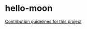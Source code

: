 # hello-moon

[Contribution guidelines for this project](../../../hello-world/blob/5th-Test/2ndTestFile)
